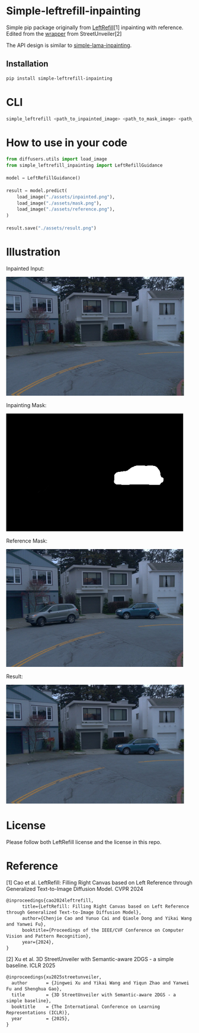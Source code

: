 
# Simple-leftrefill-inpainting

Simple pip package originally from [LeftRefill](https://github.com/ewrfcas/LeftRefill)[1] inpainting with reference. Edited from the [wrapper](https://github.com/DavidXu-JJ/StreetUnveiler/blob/main/utils/left_refill_utils.py) from StreetUnveiler[2]

The API design is similar to [simple-lama-inpainting](https://github.com/enesmsahin/simple-lama-inpainting).

## Installation

```bash
pip install simple-leftrefill-inpainting
```

# CLI

```bash
simple_leftrefill <path_to_inpainted_image> <path_to_mask_image> <path_to_reference_image> <path_to_output_image>
```

# How to use in your code

```python
from diffusers.utils import load_image
from simple_leftrefill_inpainting import LeftRefillGuidance

model = LeftRefillGuidance()

result = model.predict(
    load_image("./assets/inpainted.png"),
    load_image("./assets/mask.png"),
    load_image("./assets/reference.png"),
)

result.save("./assets/result.png")
```

# Illustration

Inpainted Input:

![](./assets/inpainted.png)

Inpainting Mask:

![](./assets/mask.png)

Reference Mask:

![](./assets/reference.png)

Result:

![](./assets/result.png)

# License

Please follow both LeftRefill license and the license in this repo.

# Reference

[1] Cao et al. LeftRefill: Filling Right Canvas based on Left Reference through Generalized Text-to-Image Diffusion Model. CVPR 2024

```
@inproceedings{cao2024leftrefill,
      title={LeftRefill: Filling Right Canvas based on Left Reference through Generalized Text-to-Image Diffusion Model}, 
      author={Chenjie Cao and Yunuo Cai and Qiaole Dong and Yikai Wang and Yanwei Fu},
      booktitle={Proceedings of the IEEE/CVF Conference on Computer Vision and Pattern Recognition},
      year={2024},
}
```

[2] Xu et al. 3D StreetUnveiler with Semantic-aware 2DGS - a simple baseline. ICLR 2025

```
@inproceedings{xu2025streetunveiler,
  author       = {Jingwei Xu and Yikai Wang and Yiqun Zhao and Yanwei Fu and Shenghua Gao},
  title        = {3D StreetUnveiler with Semantic-aware 2DGS - a simple baseline},
  booktitle    = {The International Conference on Learning Representations (ICLR)},
  year         = {2025},
}
```

